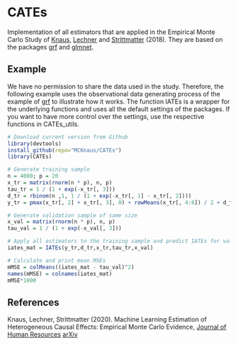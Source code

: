 # CATEs
Implementation of all estimators that are applied in the Empirical Monte Carlo Study of [Knaus](https://mcknaus.github.io/), [Lechner](https://www.michael-lechner.eu/) and [Strittmatter](http://www.anthonystrittmatter.com/home) (2018). They are based on the packages [grf](https://github.com/grf-labs/grf) and [glmnet](https://github.com/cran/glmnet).

## Example
We have no permission to share the data used in the study. Therefore, the following example uses the observational data generating process of the example of [grf](https://github.com/grf-labs/grf) to illustrate how it works. The function IATEs is a wrapper for the underlying functions and uses all the default settings of the packages. If you want to have more control over the settings, use the respective functions in CATEs_utils.

```R
# Download current version from Github
library(devtools)
install_github(repo="MCKnaus/CATEs")
library(CATEs)

# Generate training sample
n = 4000; p = 20
x_tr = matrix(rnorm(n * p), n, p)
tau_tr = 1 / (1 + exp(-x_tr[, 3]))
d_tr = rbinom(n ,1, 1 / (1 + exp(-x_tr[, 1] - x_tr[, 2])))
y_tr = pmax(x_tr[, 2] + x_tr[, 3], 0) + rowMeans(x_tr[, 4:6]) / 2 + d_tr * tau_tr + rnorm(n)

# Generate validation sample of same size
x_val = matrix(rnorm(n * p), n, p)
tau_val = 1 / (1 + exp(-x_val[, 3]))

# Apply all estimators to the training sample and predict IATEs for validation sample
iates_mat = IATEs(y_tr,d_tr,x_tr,tau_tr,x_val)

# Calculate and print mean MSEs
mMSE = colMeans((iates_mat - tau_val)^2)
names(mMSE) = colnames(iates_mat)
mMSE*1000
```


## References

Knaus, Lechner, Strittmatter (2020). Machine Learning Estimation of Heterogeneous Causal
Effects: Empirical Monte Carlo Evidence, [Journal of Human Resources](http://jhr.uwpress.org/content/early/2020/03/24/jhr.57.2.0718-9615R1.abstract) [arXiv](https://arxiv.org/abs/1810.13237)
